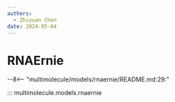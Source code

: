 ```yaml
---
authors:
  - Zhiyuan Chen
date: 2024-05-04
---
```


# RNAErnie

--8<-- "multimolecule/models/rnaernie/README.md:29:"

::: multimolecule.models.rnaernie

